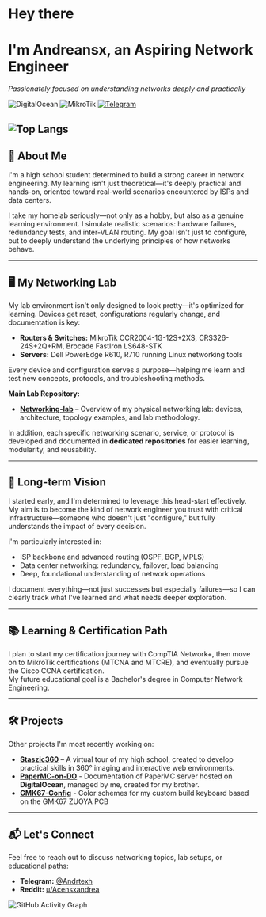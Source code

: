 # Hey there
# I'm Andreansx, an Aspiring Network Engineer

_Passionately focused on understanding networks deeply and practically_

![DigitalOcean](https://img.shields.io/badge/DigitalOcean-%230167ff.svg?style=for-the-badge&logo=digitalOcean&logoColor=white)
![MikroTik](https://img.shields.io/badge/MikroTik-%23363636?style=for-the-badge&logo=Mikrotik)
[![Telegram](https://img.shields.io/badge/Telegram-2CA5E0?style=for-the-badge&logo=telegram&logoColor=white)](https://t.me/Andrtexh)

![Top Langs](https://github-readme-stats.vercel.app/api/top-langs/?username=AndreansxTech&langs_count=6&theme=dark&layout=compact&border_color=2b59ff&title_color=2b59ff)
---

## 🚀 About Me

I'm a high school student determined to build a strong career in network engineering. My learning isn't just theoretical—it's deeply practical and hands-on, oriented toward real-world scenarios encountered by ISPs and data centers.

I take my homelab seriously—not only as a hobby, but also as a genuine learning environment. I simulate realistic scenarios: hardware failures, redundancy tests, and inter-VLAN routing. My goal isn't just to configure, but to deeply understand the underlying principles of how networks behave.

---

## 🖥️ My Networking Lab

My lab environment isn't only designed to look pretty—it's optimized for learning. Devices get reset, configurations regularly change, and documentation is key:

- **Routers & Switches:** MikroTik CCR2004-1G-12S+2XS, CRS326-24S+2Q+RM, Brocade FastIron LS648-STK
- **Servers:** Dell PowerEdge R610, R710 running Linux networking tools

Every device and configuration serves a purpose—helping me learn and test new concepts, protocols, and troubleshooting methods.

**Main Lab Repository:**
- **[Networking-lab](https://github.com/AndreansxTech/Networking-lab)** – Overview of my physical networking lab: devices, architecture, topology examples, and lab methodology.

In addition, each specific networking scenario, service, or protocol is developed and documented in **dedicated repositories** for easier learning, modularity, and reusability.

---

## 🎯 Long-term Vision

I started early, and I'm determined to leverage this head-start effectively. My aim is to become the kind of network engineer you trust with critical infrastructure—someone who doesn't just "configure," but fully understands the impact of every decision.

I'm particularly interested in:
- ISP backbone and advanced routing (OSPF, BGP, MPLS)
- Data center networking: redundancy, failover, load balancing
- Deep, foundational understanding of network operations

I document everything—not just successes but especially failures—so I can clearly track what I've learned and what needs deeper exploration.

---

## 📚 Learning & Certification Path

I plan to start my certification journey with CompTIA Network+, then move on to MikroTik certifications (MTCNA and MTCRE), and eventually pursue the Cisco CCNA certification.  
My future educational goal is a Bachelor's degree in Computer Network Engineering.

---

## 🛠️ Projects

Other projects I'm most recently working on:
- **[Staszic360](https://github.com/AndreansxTech/Staszic360)** – A virtual tour of my high school, created to develop practical skills in 360° imaging and interactive web environments.
- **[PaperMC-on-DO](https://github.com/AndreansxTech/PaperMC-on-DO)** - Documentation of PaperMC server hosted on **DigitalOcean**, managed by me, created for my brother.
- **[GMK67-Config](https://github.com/AndreansxTech/GMK67-Config)** - Color schemes for my custom build keyboard based on the GMK67 ZUOYA PCB

---

## 📬 Let's Connect

Feel free to reach out to discuss networking topics, lab setups, or educational paths:

- **Telegram:** [@Andrtexh](https://t.me/Andrtexh)
- **Reddit:** [u/Acensxandrea](https://www.reddit.com/user/Acensxandrea/)

![GitHub Activity Graph](https://github-readme-activity-graph.vercel.app/graph?username=AndreansxTech&theme=merko&hide_border=true)
